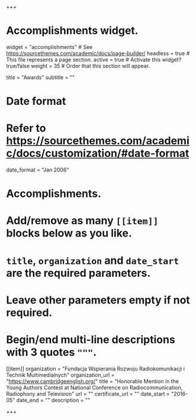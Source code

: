 +++
# Accomplishments widget.
widget = "accomplishments"  # See https://sourcethemes.com/academic/docs/page-builder/
headless = true  # This file represents a page section.
active = true  # Activate this widget? true/false
weight = 35  # Order that this section will appear.

title = "Awards"
subtitle = ""

# Date format
#   Refer to https://sourcethemes.com/academic/docs/customization/#date-format
date_format = "Jan 2006"

# Accomplishments.
#   Add/remove as many `[[item]]` blocks below as you like.
#   `title`, `organization` and `date_start` are the required parameters.
#   Leave other parameters empty if not required.
#   Begin/end multi-line descriptions with 3 quotes `"""`.

[[item]]
  organization = "Fundacja Wspierania Rozwoju Radiokomunikacji i Technik Multimedialnych"
  organization_url = "https://www.cambridgeenglish.org/"
  title = "Honorable Mention in the Young Authors Contest at National Conference on Radiocommunication, Radiophony and Television"
  url = ""
  certificate_url = ""
  date_start = "2016-05"
  date_end = ""
  description = ""

+++
